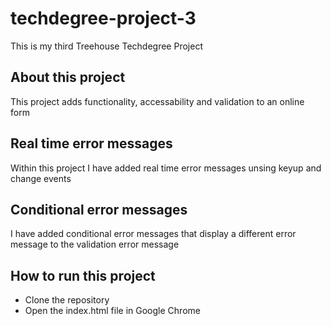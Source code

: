 # techdegree-project-3
This is my third Treehouse Techdegree Project

## About this project
This project adds functionality, accessability and validation to an online form

## Real time error messages
Within this project I have added real time error messages unsing keyup and change events

## Conditional error messages
I have added conditional error messages that display a different error message to the validation error message

## How to run this project
- Clone the repository
- Open the index.html file in Google Chrome
